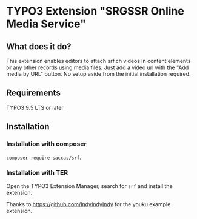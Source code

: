 # TYPO3 Extension "SRGSSR Online Media Service"

## What does it do?

This extension enables editors to attach srf.ch videos in content elements or any other records using media files.
Just add a video url with the "Add media by URL" button. No setup aside from the initial installation required.

## Requirements

TYPO3 9.5 LTS or later

## Installation

### Installation with composer

`composer require saccas/srf`.

### Installation with TER

Open the TYPO3 Extension Manager, search for `srf` and install the extension.

Thanks to https://github.com/IndyIndyIndy for the youku example extension.
